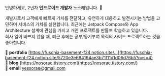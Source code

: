 안녕하세요, 2년차 **안드로이드 개발자** 노소래입니다. 👋

개발자로서 고객에게  빠르게 가치를 전달하고, 유연하게 대응하고 발전시키는 방법을 고민하며 서비스의 가치를 실현합니다. 최근에는 Jetpack Compose와  App Architecture 설계에 관심을 가지고 개인 프로젝트를 만들며 학습하고 있습니다.
<br/>
회사 일이 바쁘지 않을 때, 퇴근 후에는 공부/동기부여 목적의 사이드 프로젝트하는 것을 좋아합니다.

🌟 **portfolio** [https://fuschia-basement-f24.notion.site/...](https://fuschia-basement-f24.notion.site/5720e3e684194ae3b71f11d1d06d76b5?pvs=4)
<br/>
🌟 **blog** [https://nosorae.tistory.com](https://nosorae.tistory.com/)
<br/>
🌟 **email** yessorae@gmail.com
